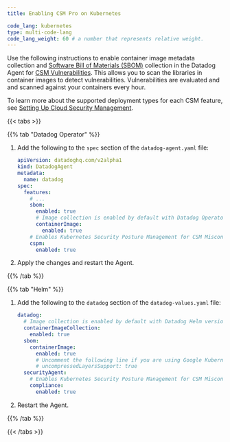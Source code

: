 ```yaml
---
title: Enabling CSM Pro on Kubernetes

code_lang: kubernetes
type: multi-code-lang
code_lang_weight: 60 # a number that represents relative weight. 
---
```


Use the following instructions to enable container image metadata collection and [Software Bill of Materials (SBOM)][1] collection in the Datadog Agent for [CSM Vulnerabilities][2]. This allows you to scan the libraries in container images to detect vulnerabilities. Vulnerabilities are evaluated and and scanned against your containers every hour.

To learn more about the supported deployment types for each CSM feature, see [Setting Up Cloud Security Management][3].

{{< tabs >}}

{{% tab "Datadog Operator" %}}

1. Add the following to the `spec` section of the `datadog-agent.yaml` file:

    ```yaml
    apiVersion: datadoghq.com/v2alpha1
    kind: DatadogAgent
    metadata:
      name: datadog
    spec:
      features:
        # ...
        sbom:
          enabled: true
          # Image collection is enabled by default with Datadog Operator version `>= 1.3.0`
          containerImage:
            enabled: true
        # Enables Kubernetes Security Posture Management for CSM Misconfigurations
        cspm:
          enabled: true
    ```

2. Apply the changes and restart the Agent.

{{% /tab %}}

{{% tab "Helm" %}}

1. Add the following to the `datadog` section of the `datadog-values.yaml` file:

    ```yaml
    datadog:
      # Image collection is enabled by default with Datadog Helm version `>= 3.46.0`
      containerImageCollection:
        enabled: true
      sbom:
        containerImage:
          enabled: true
          # Uncomment the following line if you are using Google Kubernetes Engine (GKE) or Amazon Elastic Kubernetes (EKS)
          # uncompressedLayersSupport: true
      securityAgent:
        # Enables Kubernetes Security Posture Management for CSM Misconfigurations
        compliance:
          enabled: true
    ```

2. Restart the Agent.

{{% /tab %}}

{{< /tabs >}}

[1]: https://www.cisa.gov/sbom
[2]: /security/cloud_security_management/vulnerabilities
[3]: /security/cloud_security_management/setup#supported-deployment-types-and-features
